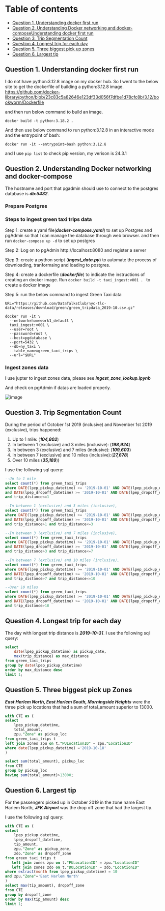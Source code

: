 

# Table of contents

- [Question 1. Understanding docker first run](#Question-1-Understanding-docker-first-run)
- [Question 2. Understanding Docker networking and docker-composeUnderstanding docker first run](#Question-2-Understanding-Docker-networking-and-docker-compose)
- [Question 3. Trip Segmentation Count](#Question-3-Trip-Segmentation-Count)
- [Question 4. Longest trip for each day](#Question-4-Longest-trip-for-each-day)
- [Question 5. Three biggest pick up zones](#Question-5-Three-biggest-pick-up-zones)
- [Question 6. Largest tip](#Question-6-Largest-tip)

  
## Question 1. Understanding docker first run
I do not have python:3.12.8 image on my docker hub. So I went to the below site to get the dockerfile of building a python:3.12.8 image.  https://github.com/docker-library/python/blob/23c83c5a82646e123df33d056f7dfbe1d78cfc8b/3.12/bookworm/Dockerfile

and then run below command to build an image.
```ssh
docker build -t python:3.18.2 .
```

And then use below command to run python:3.12.8 in an interactive mode and the entrypoint of bash: 
```ssh
docker run -it --entrypoint=bash python:3.12.8
```
and I use `pip list` to check pip version, my verison is 24.3.1

## Question 2. Understanding Docker networking and docker-compose
The hostname and port that pgadmin should use to connect to the postgres database is ***db:5432***.


### Prepare Postgres
### Steps to ingest green taxi trips data

Step 1: create a yaml file(***docker-compose.yaml***) to set up Postgres and pgAdmin so that I can manage the database through web browser.
and then run `docker-compose up -d` to set up postgres

Step 2: Log on to pgAdmin http://localhost:8080 and register a server

Step 3: create a python script (***ingest_data.py***) to automate the process of downloading, tranformaing and loading to postgres. 

Step 4: create a dockerfile (***dockerfile***) to indicate the instructions of creating an docker image.
Run `docker build -t taxi_ingest:v001 . ` to create a docker image

Step 5: run the below command to ingest Green Taxi data

```ssh
URL="https://github.com/DataTalksClub/nyc-tlc-data/releases/download/green/green_tripdata_2019-10.csv.gz"

docker run -it \
  --network=homework1_default \
  taxi_ingest:v001 \
  --user=root \
  --password=root \
  --host=pgdatabase \
  --port=5432 \
  --db=ny_taxi \
  --table_name=green_taxi_trips \
  --url="$URL"
```
### Ingest zones data
I use jupter to ingest zones data, please see ***ingest_zone_lookup.ipynb***

And check on pgAdmin if datas are loaded properly. 

![image](https://github.com/user-attachments/assets/29fc5643-3a6d-4e11-8d33-4cf92c0cfa84)


## Question 3. Trip Segmentation Count
During the period of October 1st 2019 (inclusive) and November 1st 2019 (exclusive),  trips happened:

1. Up to 1 mile: (***104,802***)
2. In between 1 (exclusive) and 3 miles (inclusive): (***198,924***)
3. In between 3 (exclusive) and 7 miles (inclusive): (***109,603***)
4. In between 7 (exclusive) and 10 miles (inclusive):(***27,678***)
5. Over 10 miles (***35,189***))
   
I use the following sql query:

```sql
--Up to 1 mile
select count(*) from green_taxi_trips
where DATE(lpep_pickup_datetime) >= '2019-10-01' AND DATE(lpep_pickup_datetime) < '2019-11-01'
and DATE(lpep_dropoff_datetime) >= '2019-10-01' AND DATE(lpep_dropoff_datetime) < '2019-11-01'
and trip_distance<=1

--In between 1 (exclusive) and 3 miles (inclusive),
select count(*) from green_taxi_trips
where DATE(lpep_pickup_datetime) >= '2019-10-01' AND DATE(lpep_pickup_datetime) < '2019-11-01'
and DATE(lpep_dropoff_datetime) >= '2019-10-01' AND DATE(lpep_dropoff_datetime) < '2019-11-01'
and trip_distance>1 and trip_distance<=3

--In between 3 (exclusive) and 7 miles (inclusive),
select count(*) from green_taxi_trips
where DATE(lpep_pickup_datetime) >= '2019-10-01' AND DATE(lpep_pickup_datetime) < '2019-11-01'
and DATE(lpep_dropoff_datetime) >= '2019-10-01' AND DATE(lpep_dropoff_datetime) < '2019-11-01'
and trip_distance>3 and trip_distance<=7

--In between 7 (exclusive) and 10 miles (inclusive),
select count(*) from green_taxi_trips
where DATE(lpep_pickup_datetime) >= '2019-10-01' AND DATE(lpep_pickup_datetime) < '2019-11-01'
and DATE(lpep_dropoff_datetime) >= '2019-10-01' AND DATE(lpep_dropoff_datetime) < '2019-11-01'
and trip_distance>7 and trip_distance<=10

--Over 10 miles
select count(*) from green_taxi_trips
where DATE(lpep_pickup_datetime) >= '2019-10-01' AND DATE(lpep_pickup_datetime) < '2019-11-01'
and DATE(lpep_dropoff_datetime) >= '2019-10-01' AND DATE(lpep_dropoff_datetime) < '2019-11-01'
and trip_distance>10
```

## Question 4. Longest trip for each day
The day with longest trip distance is ***2019-10-31***.
I use the following sql query: 

```sql
select
    date(lpep_pickup_datetime) as pickup_date,
    max(trip_distance) as max_distance
from green_taxi_trips
group by date(lpep_pickup_datetime)
order by max_distance desc
limit 1;
```

## Question 5. Three biggest pick up Zones
***East Harlem North, East Harlem South, Morningside Heights*** were the three pick up locations that had a sum of total_amount superior to 13000.

```sql
with CTE as (
select
    lpep_pickup_datetime,
    total_amount,
	zpu."Zone" as pickup_loc
from green_taxi_trips t 
left join zones zpu on t."PULocationID" = zpu."LocationID"
where date(lpep_pickup_datetime) ='2019-10-18'
)

select sum(total_amount), pickup_loc
from CTE
group by pickup_loc
having sum(total_amount)>13000;
```
## Question 6. Largest tip
For the passengers picked up in October 2019 in the zone name East Harlem North,  ***JFK Airport*** was the drop off zone that had the largest tip.

I use the following sql query: 
```sql
with CTE as (
select
    lpep_pickup_datetime,
    lpep_dropoff_datetime,
    tip_amount,
    zpu."Zone" as pickup_zone,
    zdo."Zone" as dropoff_zone
from green_taxi_trips t 
   left join zones zpu on t."PULocationID" = zpu."LocationID"
   left join zones zdo on t."DOLocationID" = zdo."LocationID"
where extract(month from lpep_pickup_datetime) = 10
and zpu."Zone"='East Harlem North'
)
select max(tip_amount), dropoff_zone
from CTE
group by dropoff_zone
order by max(tip_amount) desc
limit 1;
```



